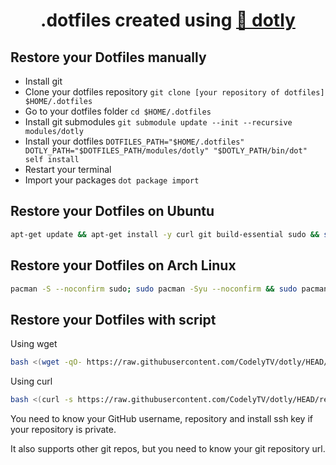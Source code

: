 <h1 align="center">
  .dotfiles created using <a href="https://github.com/CodelyTV/dotly">🌚 dotly</a>
</h1>

## Restore your Dotfiles manually

* Install git
* Clone your dotfiles repository `git clone [your repository of dotfiles] $HOME/.dotfiles`
* Go to your dotfiles folder `cd $HOME/.dotfiles`
* Install git submodules `git submodule update --init --recursive modules/dotly`
* Install your dotfiles `DOTFILES_PATH="$HOME/.dotfiles" DOTLY_PATH="$DOTFILES_PATH/modules/dotly" "$DOTLY_PATH/bin/dot" self install`
* Restart your terminal
* Import your packages `dot package import`


## Restore your Dotfiles on Ubuntu
```bash
apt-get update && apt-get install -y curl git build-essential sudo && su -c bash -c "$(curl -fsSL https://raw.githubusercontent.com/sanchezcarlosjr/dotfiles/HEAD/restorer)"
```


## Restore your Dotfiles on Arch Linux
```bash
pacman -S --noconfirm sudo; sudo pacman -Syu --noconfirm && sudo pacman -S --noconfirm git curl base-devel && su -c bash -c "$(curel -fsSL https://raw.githubusercontent.com/sanchezcarlosjr/dotfiles/HEAD/restorer)"
```

## Restore your Dotfiles with script

Using wget
```bash
bash <(wget -qO- https://raw.githubusercontent.com/CodelyTV/dotly/HEAD/restorer)
```

Using curl
```bash
bash <(curl -s https://raw.githubusercontent.com/CodelyTV/dotly/HEAD/restorer)
```

You need to know your GitHub username, repository and install ssh key if your repository is private.

It also supports other git repos, but you need to know your git repository url.

